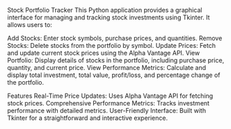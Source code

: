 Stock Portfolio Tracker
This Python application provides a graphical interface for managing and tracking stock investments using Tkinter. It allows users to:

Add Stocks: Enter stock symbols, purchase prices, and quantities.
Remove Stocks: Delete stocks from the portfolio by symbol.
Update Prices: Fetch and update current stock prices using the Alpha Vantage API.
View Portfolio: Display details of stocks in the portfolio, including purchase price, quantity, and current price.
View Performance Metrics: Calculate and display total investment, total value, profit/loss, and percentage change of the portfolio.

Features
Real-Time Price Updates: Uses Alpha Vantage API for fetching stock prices.
Comprehensive Performance Metrics: Tracks investment performance with detailed metrics.
User-Friendly Interface: Built with Tkinter for a straightforward and interactive experience.
